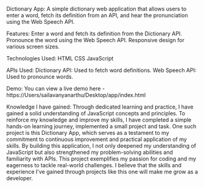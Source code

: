 Dictionary App:
   A simple dictionary web application that allows users to enter a word, fetch its definition from an API, and hear the pronunciation using the Web Speech API.

Features:
Enter a word and fetch its definition from the Dictionary API.
Pronounce the word using the Web Speech API.
Responsive design for various screen sizes.

Technologies Used:
HTML
CSS
JavaScript

APIs Used:
Dictionary API: Used to fetch word definitions.
Web Speech API: Used to pronounce words.

Demo:
      You can view a live demo here - https://Users/sailavanyanarthu/Desktop/app/index.html

Knowledge I have gained:
    Through dedicated learning and practice, I have gained a solid understanding of JavaScript concepts and principles. To reinforce my knowledge and improve my skills, I have completed a simple hands-on learning journey, implemented a small project and task. One such project is this Dictionary App, which serves as a testament to my commitment to continuous improvement and practical application of my skills. By building this application, I not only deepened my understanding of JavaScript but also strengthened my problem-solving abilities and familiarity with APIs. This project exemplifies my passion for coding and my eagerness to tackle real-world challenges. I believe that the skills and experience I've gained through projects like this one will make me grow as a developer.

